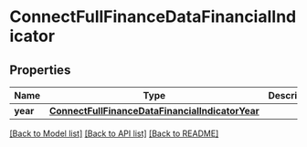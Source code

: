 # ConnectFullFinanceDataFinancialIndicator

## Properties
Name | Type | Description | Notes
------------ | ------------- | ------------- | -------------
**year** | [**ConnectFullFinanceDataFinancialIndicatorYear**](ConnectFullFinanceDataFinancialIndicatorYear.md) |  | [optional] 

[[Back to Model list]](../README.md#documentation-for-models) [[Back to API list]](../README.md#documentation-for-api-endpoints) [[Back to README]](../README.md)

